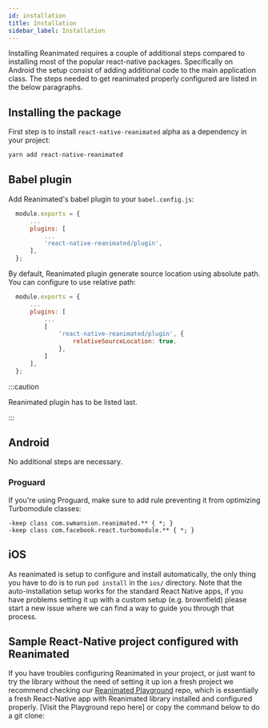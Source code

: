 ```yaml
---
id: installation
title: Installation
sidebar_label: Installation
---
```


Installing Reanimated requires a couple of additional steps compared to installing most of the popular react-native packages.
Specifically on Android the setup consist of adding additional code to the main application class.
The steps needed to get reanimated properly configured are listed in the below paragraphs.

## Installing the package

First step is to install `react-native-reanimated` alpha as a dependency in your project:

```bash
yarn add react-native-reanimated
```

## Babel plugin

Add Reanimated's babel plugin to your `babel.config.js`:

```js {5}
  module.exports = {
      ...
      plugins: [
          ...
          'react-native-reanimated/plugin',
      ],
  };
```

By default, Reanimated plugin generate source location using absolute path. You can configure to use relative path:

```js {5}
  module.exports = {
      ...
      plugins: [
          ...
          [
              'react-native-reanimated/plugin', {
                  relativeSourceLocation: true,
              },
          ]
      ],
  };
```

:::caution

Reanimated plugin has to be listed last.

:::

## Android

No additional steps are necessary.

### Proguard

If you're using Proguard, make sure to add rule preventing it from optimizing Turbomodule classes:

```
-keep class com.swmansion.reanimated.** { *; }
-keep class com.facebook.react.turbomodule.** { *; }
```

## iOS

As reanimated is setup to configure and install automatically, the only thing you have to do is to run `pod install` in the `ios/` directory. Note that the auto-installation setup works for the standard React Native apps, if you have problems setting it up with a custom setup (e.g. brownfield) please start a new issue where we can find a way to guide you through that process.

## Sample React-Native project configured with Reanimated

If you have troubles configuring Reanimated in your project, or just want to try the library without the need of setting it up ion a fresh project we recommend checking our [Reanimated Playground](https://github.com/software-mansion-labs/reanimated-2-playground) repo, which is essentially a fresh React-Native app with Reanimated library installed and configured properly.
[Visit the Playground repo here] or copy the command below to do a git clone:
